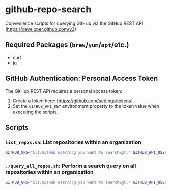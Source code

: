 # github-repo-search
Convenience scripts for querying GitHub via the GitHub REST API (https://developer.github.com/v3)

## Required Packages (`brew`/`yum`/`apt`/etc.)
- curl
- jq

## GitHub Authentication: Personal Access Token
The GitHub REST API requires a personal access token:
1. Create a token here: [https://github.com/settings/tokens].
2. Set the `GITHUB_API_KEY` environment property to the token value when executing the scripts.

## Scripts
### `list_repos.sh`: List repositories within an organization
```bash
GITHUB_ORG="&lt;GitHub user/org you want to search&gt;" GITHUB_API_USER="&lt;your GitHub username&gt;" GITHUB_API_KEY="&lt;personal access token&gt;" ./list_repos.sh
```

### `./query_all_repos.sh`: Perform a search query on all repositories within an organization
```bash
GITHUB_ORG="&lt;GitHub user/org you want to search&gt;" GITHUB_API_USER="&lt;your GitHub username&gt;" GITHUB_API_KEY="&lt;personal access token&gt;" ./query_all_repos.sh "&lt;search query string&gt;"
```
